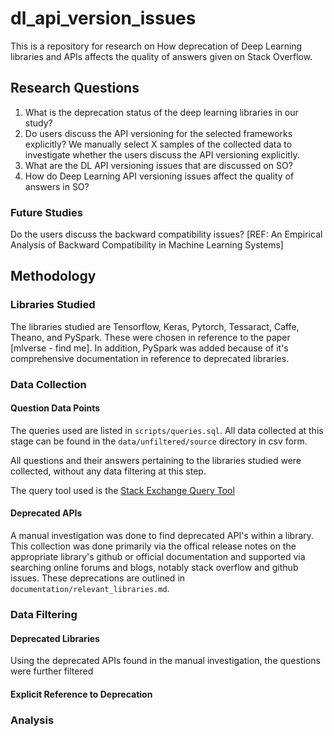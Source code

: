 # dl_api_version_issues

This is a repository for research on How deprecation of Deep Learning libraries 
and APIs affects the quality of answers given on Stack Overflow.

## Research Questions

1. What is the deprecation status of the deep learning libraries in our study?
2. Do users discuss the API versioning for the selected frameworks explicitly?
We manually select X samples of the collected data to investigate whether the users discuss the API versioning explicitly. 
3. What are the DL API versioning issues that are discussed on SO?
4. How do Deep Learning API versioning issues affect the quality of answers in SO?

### Future Studies
Do the users discuss the backward compatibility issues?
[REF: An Empirical Analysis of Backward Compatibility in Machine Learning Systems]

## Methodology

### Libraries Studied

The libraries studied are Tensorflow, Keras, Pytorch, Tessaract, Caffe, Theano, 
and PySpark. These were chosen in reference to the paper [mlverse - find me]. In
addition, PySpark was added because of it's comprehensive documentation in reference
to deprecated libraries.

### Data Collection

#### Question Data Points

The queries used are listed in `scripts/queries.sql`. All data collected at this
stage can be found in the `data/unfiltered/source` directory in csv form.

All questions and their answers pertaining to the libraries studied were collected,
without any data filtering at this step.

The query tool used is the [Stack Exchange Query Tool](https://data.stackexchange.com/stackoverflow/query/new)

#### Deprecated APIs

A manual investigation was done to find deprecated API's within a library. This
collection was done primarily via the offical release notes on the appropriate
library's github or official documentation and supported via searching online
forums and blogs, notably stack overflow and github issues. These deprecations are
outlined in `documentation/relevant_libraries.md`.

### Data Filtering

#### Deprecated Libraries

Using the deprecated APIs found in the manual investigation, the questions were further
filtered 

#### Explicit Reference to Deprecation

### Analysis
